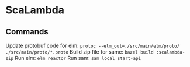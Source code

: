 # ScaLambda

## Commands
Update protobuf code for elm: `protoc --elm_out=./src/main/elm/proto/ ./src/main/proto/*.proto`
Build zip file for same: `bazel build :scalambda-zip`
Run elm: `elm reactor`
Run sam: `sam local start-api`

